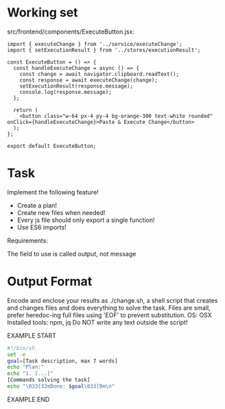# Working set

src/frontend/components/ExecuteButton.jsx:
```
import { executeChange } from '../service/executeChange';
import { setExecutionResult } from '../stores/executionResult';

const ExecuteButton = () => {
  const handleExecuteChange = async () => {
    const change = await navigator.clipboard.readText();
    const response = await executeChange(change);
    setExecutionResult(response.message);
    console.log(response.message);
  };

  return (
    <button class="w-64 px-4 py-4 bg-orange-300 text-white rounded" onClick={handleExecuteChange}>Paste & Execute Change</button>
  );
};

export default ExecuteButton;

```


# Task

Implement the following feature!

- Create a plan!
- Create new files when needed!
- Every js file should only export a single function!
- Use ES6 imports!

Requirements:

The field to use is called output, not message



# Output Format

Encode and enclose your results as ./change.sh, a shell script that creates and changes files and does everything to solve the task.
Files are small, prefer heredoc-ing full files using 'EOF' to prevent substitution.
OS: OSX
Installed tools: npm, jq
Do NOT write any text outside the script!

EXAMPLE START

```sh
#!/bin/sh
set -e
goal=[Task description, max 7 words]
echo "Plan:"
echo "1. [...]"
[Commands solving the task]
echo "\033[32mDone: $goal\033[0m\n"
```

EXAMPLE END

